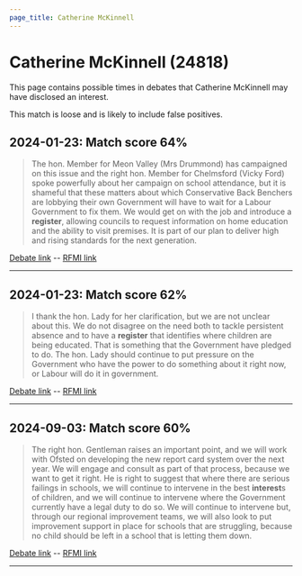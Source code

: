 ```yaml
---
page_title: Catherine McKinnell
---
```


# Catherine McKinnell  (24818)

This page contains possible times in debates that Catherine McKinnell may have disclosed an interest.

This match is loose and is likely to include false positives. 



## 2024-01-23: Match score 64%

>The hon. Member for Meon Valley (Mrs Drummond) has campaigned on this issue and the right hon. Member for Chelmsford (Vicky Ford) spoke powerfully about her campaign on school attendance, but it is shameful that these matters about which Conservative Back Benchers are lobbying their own Government will have to wait for a Labour Government to fix them. We would get on with the job and introduce a **register**, allowing councils to request information on home education and the ability to visit premises. It is part of our plan to deliver high and rising standards for the next generation.

[Debate link](https://www.theyworkforyou.com/debates/?id=2024-01-23f.225.0)  --  [RFMI link](https://www.theyworkforyou.com/mp/24818/register)


---



## 2024-01-23: Match score 62%

>I thank the hon. Lady for her clarification, but we are not unclear about this. We do not disagree on the need both to tackle persistent absence and to have a **register** that identifies where children are being educated. That is something that the Government have pledged to do. The hon. Lady should continue to put pressure on the Government who have the power to do something about it right now, or Labour will do it in government.

[Debate link](https://www.theyworkforyou.com/debates/?id=2024-01-23f.226.1)  --  [RFMI link](https://www.theyworkforyou.com/mp/24818/register)


---



## 2024-09-03: Match score 60%

>The right hon. Gentleman raises an important point, and we will work with Ofsted on developing the new report card system over the next year. We will engage and consult as part of that process, because we want to get it right. He is right to suggest that where there are serious failings in schools, we will continue to intervene in the best **interest**s of children, and we will continue to intervene where the Government currently have a legal duty to do so. We will continue to intervene but, through our regional improvement teams, we will also look to put improvement support in place for schools that are struggling, because no child should be left in a school that is letting them down.

[Debate link](https://www.theyworkforyou.com/debates/?id=2024-09-03c.173.3)  --  [RFMI link](https://www.theyworkforyou.com/mp/24818/register)


---

